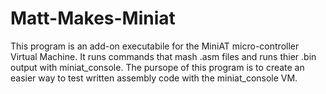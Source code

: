 # Matt-Makes-Miniat
This program is an add-on executabile for the MiniAT micro-controller Virtual Machine. It runs commands that mash .asm files and runs thier .bin output with miniat_console. The pursope of this program is to create an easier way to test written assembly code with the miniat_console VM.   
